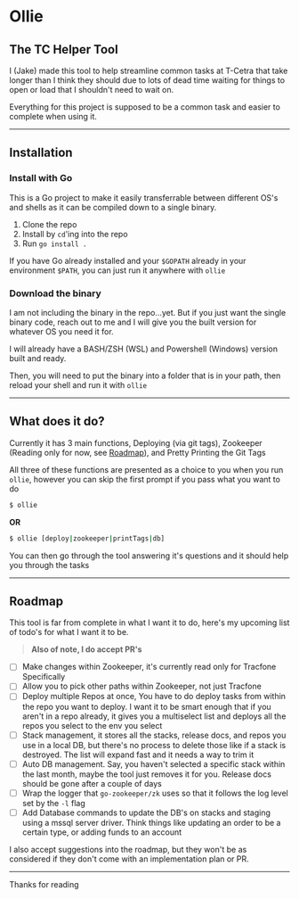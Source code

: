 # Ollie

## The TC Helper Tool

I (Jake) made this tool to help streamline common tasks at T-Cetra that take longer than I think they should due to lots of dead time waiting for things to open or load that I shouldn't need to wait on.

Everything for this project is supposed to be a common task and easier to complete when using it.

---

## Installation

### Install with Go

This is a Go project to make it easily transferrable between different OS's and shells as it can be compiled down to a single binary.

1. Clone the repo
2. Install by `cd`'ing into the repo
3. Run `go install .`

If you have Go already installed and your `$GOPATH` already in your environment `$PATH`, you can just run it anywhere with `ollie`

### Download the binary

I am not including the binary in the repo...yet. But if you just want the single binary code, reach out to me and I will give you the built version for whatever OS you need it for.

I will already have a BASH/ZSH (WSL) and Powershell (Windows) version built and ready.

Then, you will need to put the binary into a folder that is in your path, then reload your shell and run it with `ollie`

---

## What does it do?

Currently it has 3 main functions, Deploying (via git tags), Zookeeper (Reading only for now, see [Roadmap](#Roadmap)), and Pretty Printing the Git Tags

All three of these functions are presented as a choice to you when you run `ollie`, however you can skip the first prompt if you pass what you want to do

```bash
$ ollie
```

**OR**

```bash
$ ollie [deploy|zookeeper|printTags|db]
```

You can then go through the tool answering it's questions and it should help you through the tasks

---

## Roadmap

This tool is far from complete in what I want it to do, here's my upcoming list of todo's for what I want it to be.

> **Also of note, I do accept PR's**

- [ ] Make changes within Zookeeper, it's currently read only for Tracfone Specifically
- [ ] Allow you to pick other paths within Zookeeper, not just Tracfone
- [ ] Deploy multiple Repos at once, You have to do deploy tasks from within the repo you want to deploy. I want it to be smart enough that if you aren't in a repo already, it gives you a multiselect list and deploys all the repos you select to the env you select
- [ ] Stack management, it stores all the stacks, release docs, and repos you use in a local DB, but there's no process to delete those like if a stack is destroyed. The list will expand fast and it needs a way to trim it
- [ ] Auto DB management. Say, you haven't selected a specific stack within the last month, maybe the tool just removes it for you. Release docs should be gone after a couple of days
- [ ] Wrap the logger that `go-zookeeper/zk` uses so that it follows the log level set by the `-l` flag
- [ ] Add Database commands to update the DB's on stacks and staging using a mssql server driver. Think things like updating an order to be a certain type, or adding funds to an account

I also accept suggestions into the roadmap, but they won't be as considered if they don't come with an implementation plan or PR.

---

Thanks for reading
